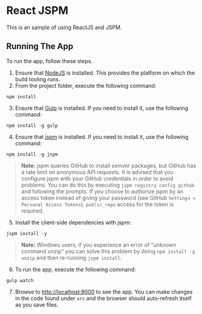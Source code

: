 # React JSPM

This is an sample of using ReactJS and JSPM.

## Running The App

To run the app, follow these steps.

1. Ensure that [NodeJS](http://nodejs.org/) is installed. This provides the platform on which the build tooling runs.
2. From the project folder, execute the following command:

  ```shell
  npm install
  ```
3. Ensure that [Gulp](http://gulpjs.com/) is installed. If you need to install it, use the following command:

  ```shell
  npm install -g gulp
  ```
4. Ensure that [jspm](http://jspm.io/) is installed. If you need to install it, use the following command:

  ```shell
  npm install -g jspm
  ```
  > **Note:** jspm queries GitHub to install semver packages, but GitHub has a rate limit on anonymous API requests. It is advised that you configure jspm with your GitHub credentials in order to avoid problems. You can do this by executing `jspm registry config github` and following the prompts. If you choose to authorize jspm by an access token instead of giving your password (see GitHub `Settings > Personal Access Tokens`), `public_repo` access for the token is required.
5. Install the client-side dependencies with jspm:

  ```shell
  jspm install -y
  ```
  >**Note:** Windows users, if you experience an error of "unknown command unzip" you can solve this problem by doing `npm install -g unzip` and then re-running `jspm install`.
6. To run the app, execute the following command:

  ```shell
  gulp watch
  ```
7. Browse to [http://localhost:9000](http://localhost:9000) to see the app. You can make changes in the code found under `src` and the browser should auto-refresh itself as you save files.

